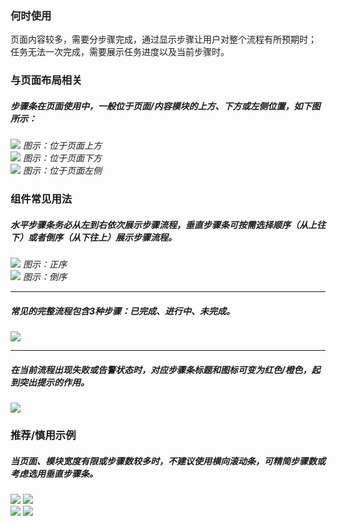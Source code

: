 


### 何时使用

页面内容较多，需要分步骤完成，通过显示步骤让用户对整个流程有所预期时；
任务无法一次完成，需要展示任务进度以及当前步骤时。

### 与页面布局相关
##### 步骤条在页面使用中，一般位于页面/内容模块的上方、下方或左侧位置，如下图所示：

<div class="legend">
  <div class="item">
    <img src="https://oteam-tdesign-1258344706.cos.ap-guangzhou.myqcloud.com/site/design/group%20%E6%AD%A5%E9%AA%A4%201.png"/>
    <em>图示：位于页面上方</em>
  </div>

  <div class="item">
    <img src="https://oteam-tdesign-1258344706.cos.ap-guangzhou.myqcloud.com/site/design/group%20%E6%AD%A5%E9%AA%A4%202.png"/>
    <em>图示：位于页面下方</em>
  </div>

  <div class="item">
    <img src="https://oteam-tdesign-1258344706.cos.ap-guangzhou.myqcloud.com/site/design/group%20%E6%AD%A5%E9%AA%A4%203.png"/>
    <em>图示：位于页面左侧</em>
  </div>
</div>

### 组件常见用法
##### 水平步骤条务必从左到右依次展示步骤流程，垂直步骤条可按需选择顺序（从上往下）或者倒序（从下往上）展示步骤流程。

<div class="legend">
  <div class="item">
    <img src="https://oteam-tdesign-1258344706.cos.ap-guangzhou.myqcloud.com/site/design/group%20%E6%AD%A5%E9%AA%A4%204.png"/>
    <em>图示：正序</em>
  </div>

  <div class="item">
    <img src="https://oteam-tdesign-1258344706.cos.ap-guangzhou.myqcloud.com/site/design/group%20%E6%AD%A5%E9%AA%A4%205.png"/>
    <em>图示：倒序</em>
  </div>
</div>

<hr />

##### 常见的完整流程包含3种步骤：已完成、进行中、未完成。
<img src="https://oteam-tdesign-1258344706.cos.ap-guangzhou.myqcloud.com/site/design/%E6%AD%A5%E9%AA%A4%202%202.png"/>

<hr />

##### 在当前流程出现失败或告警状态时，对应步骤条标题和图标可变为红色/橙色，起到突出提示的作用。
<img src="https://oteam-tdesign-1258344706.cos.ap-guangzhou.myqcloud.com/site/design/%E6%AD%A5%E9%AA%A4%203%202.png"/>


### 推荐/慎用示例
##### 当页面、模块宽度有限或步骤数较多时，不建议使用横向滚动条，可精简步骤数或考虑选用垂直步骤条。

<div class="legend">
  <div class="item">
    <img src="https://oteam-tdesign-1258344706.cos.ap-guangzhou.myqcloud.com/site/design/step%205.png"/>
    <img class="tag" src="https://oteam-tdesign-1258344706.cos.ap-guangzhou.myqcloud.com/site/doc/good.png" />
  </div>

  <div class="item">
    <img src="https://oteam-tdesign-1258344706.cos.ap-guangzhou.myqcloud.com/site/design/step%206.png"/>
    <img class="tag" src="https://oteam-tdesign-1258344706.cos.ap-guangzhou.myqcloud.com/site/doc/bad.png" />
  </div>
</div>
